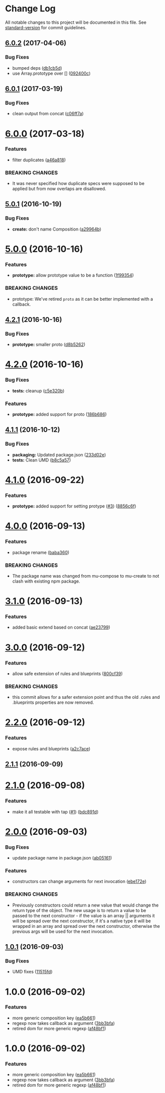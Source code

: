 # Change Log

All notable changes to this project will be documented in this file. See [standard-version](https://github.com/conventional-changelog/standard-version) for commit guidelines.

<a name="6.0.2"></a>
## [6.0.2](https://github.com/mu-lib/mu-create/compare/v6.0.1...v6.0.2) (2017-04-06)


### Bug Fixes

* bumped deps ([db1cb5d](https://github.com/mu-lib/mu-create/commit/db1cb5d))
* use Array.prototype over [] ([092400c](https://github.com/mu-lib/mu-create/commit/092400c))



<a name="6.0.1"></a>
## [6.0.1](https://github.com/mu-lib/mu-create/compare/v6.0.0...v6.0.1) (2017-03-19)


### Bug Fixes

* clean output from concat ([c06ff7a](https://github.com/mu-lib/mu-create/commit/c06ff7a))



<a name="6.0.0"></a>
# [6.0.0](https://github.com/mu-lib/mu-create/compare/v5.0.1...v6.0.0) (2017-03-18)


### Features

* filter duplicates ([a46a818](https://github.com/mu-lib/mu-create/commit/a46a818))


### BREAKING CHANGES

* It was never specified how duplicate specs were supposed to be applied but from now overlaps are disallowed.



<a name="5.0.1"></a>
## [5.0.1](https://github.com/mu-lib/mu-create/compare/v5.0.0...v5.0.1) (2016-10-19)


### Bug Fixes

* **create:** don't name Composition ([a29964b](https://github.com/mu-lib/mu-create/commit/a29964b))



<a name="5.0.0"></a>
# [5.0.0](https://github.com/mu-lib/mu-create/compare/v4.2.1...v5.0.0) (2016-10-16)


### Features

* **prototype:** allow prototype value to be a function ([1f99354](https://github.com/mu-lib/mu-create/commit/1f99354))


### BREAKING CHANGES

* prototype: We've retired `proto` as it can be better implemented
with a callback.



<a name="4.2.1"></a>
## [4.2.1](https://github.com/mu-lib/mu-create/compare/v4.2.0...v4.2.1) (2016-10-16)


### Bug Fixes

* **prototype:** smaller proto ([d8b5262](https://github.com/mu-lib/mu-create/commit/d8b5262))



<a name="4.2.0"></a>
# [4.2.0](https://github.com/mu-lib/mu-create/compare/v4.1.1...v4.2.0) (2016-10-16)


### Bug Fixes

* **tests:** cleanup ([c5e320b](https://github.com/mu-lib/mu-create/commit/c5e320b))


### Features

* **prototype:** added support for proto ([186b686](https://github.com/mu-lib/mu-create/commit/186b686))



<a name="4.1.1"></a>
## [4.1.1](https://github.com/mu-lib/mu-create/compare/v4.1.0...v4.1.1) (2016-10-12)


### Bug Fixes

* **packaging:** Updated package.json ([233d02e](https://github.com/mu-lib/mu-create/commit/233d02e))
* **tests:** Clean UMD ([b8c5a57](https://github.com/mu-lib/mu-create/commit/b8c5a57))



<a name="4.1.0"></a>
# [4.1.0](https://github.com/mu-lib/mu-create/compare/v4.0.0...v4.1.0) (2016-09-22)


### Features

* **prototype:** added support for setting protype ([#3](https://github.com/mu-lib/mu-create/issues/3)) ([8856c6f](https://github.com/mu-lib/mu-create/commit/8856c6f))



<a name="4.0.0"></a>
# [4.0.0](https://github.com/mu-lib/mu-create/compare/v3.1.0...v4.0.0) (2016-09-13)


### Features

* package rename ([baba360](https://github.com/mu-lib/mu-create/commit/baba360))


### BREAKING CHANGES

* The package name was changed from mu-compose to mu-create
to not clash with existing npm package.



<a name="3.1.0"></a>
# [3.1.0](https://github.com/mu-lib/mu-compose/compare/v3.0.0...v3.1.0) (2016-09-13)


### Features

* added basic extend based on concat ([ae23799](https://github.com/mu-lib/mu-compose/commit/ae23799))



<a name="3.0.0"></a>
# [3.0.0](https://github.com/mu-lib/mu-compose/compare/v2.2.0...v3.0.0) (2016-09-12)


### Features

* allow safe extension of rules and blueprints ([800cf39](https://github.com/mu-lib/mu-compose/commit/800cf39))


### BREAKING CHANGES

* this commit allows for a safer extension point and thus
the old .rules and .blueprints properties are now removed.



<a name="2.2.0"></a>
# [2.2.0](https://github.com/mu-lib/mu-compose/compare/v2.1.1...v2.2.0) (2016-09-12)


### Features

* expose rules and blueprints ([a2c7ace](https://github.com/mu-lib/mu-compose/commit/a2c7ace))



<a name="2.1.1"></a>
## [2.1.1](https://github.com/mu-lib/mu-compose/compare/v2.1.0...v2.1.1) (2016-09-09)



<a name="2.1.0"></a>
# [2.1.0](https://github.com/mu-lib/mu-compose/compare/v2.0.0...v2.1.0) (2016-09-08)


### Features

* make it all testable with tap ([#1](https://github.com/mu-lib/mu-compose/issues/1)) ([bdc891d](https://github.com/mu-lib/mu-compose/commit/bdc891d))



<a name="2.0.0"></a>
# [2.0.0](https://github.com/mu-lib/mu-compose/compare/v1.0.1...v2.0.0) (2016-09-03)


### Bug Fixes

* update package name in package.json ([ab05161](https://github.com/mu-lib/mu-compose/commit/ab05161))


### Features

* constructors can change arguments for next invocation ([ebe172e](https://github.com/mu-lib/mu-compose/commit/ebe172e))


### BREAKING CHANGES

* Previously constructors could return a new value that
would change the return type of the object. The new usage is to return a
value to be passed to the next constructor - if the value is an array ||
arguments it will be spread over the next constructor, if it's a native
type it will be wrapped in an array and spread over the next constructor,
otherwise the previous args will be used for the next
invocation.



<a name="1.0.1"></a>
## [1.0.1](https://github.com/mu-lib/mu-compose/compare/v1.0.0...v1.0.1) (2016-09-03)


### Bug Fixes

* UMD fixes ([11515fd](https://github.com/mu-lib/mu-compose/commit/11515fd))



<a name="1.0.0"></a>
# 1.0.0 (2016-09-02)


### Features

* more generic composition key ([ea5b661](https://github.com/mu-lib/mu-compose/commit/ea5b661))
* regexp now takes callback as argument ([3bb3bfa](https://github.com/mu-lib/mu-compose/commit/3bb3bfa))
* retired dom for more generic regexp ([af48bf1](https://github.com/mu-lib/mu-compose/commit/af48bf1))



<a name="1.0.0"></a>
# 1.0.0 (2016-09-02)


### Features

* more generic composition key ([ea5b661](https://github.com/mu-lib/mu-compose/commit/ea5b661))
* regexp now takes callback as argument ([3bb3bfa](https://github.com/mu-lib/mu-compose/commit/3bb3bfa))
* retired dom for more generic regexp ([af48bf1](https://github.com/mu-lib/mu-compose/commit/af48bf1))
